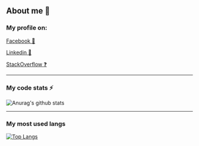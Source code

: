 ## About me 👋

<!--
**ryanlucaslemos/ryanlucaslemos** is a ✨ _special_ ✨ repository because its `README.md` (this file) appears on your GitHub profile.

Here are some ideas to get you started:

- 🔭 I’m currently working on ...
- 🌱 I’m currently learning ...
- 👯 I’m looking to collaborate on ...
- 🤔 I’m looking for help with ...
- 💬 Ask me about ...
- 📫 How to reach me: ...
- 😄 Pronouns: ...
- ⚡ Fun fact: ...
-->

### My profile on:
[Facebook 💬](https://www.facebook.com/ryanlucas.lemos)

[Linkedin :briefcase:](https://www.linkedin.com/in/ryanlucaslemos) 

[StackOverflow :question:](https://pt.stackoverflow.com/users/101413/ryan-lemos)
***

### My code stats ⚡
![Anurag's github stats](https://github-readme-stats.vercel.app/api?username=ryanlucaslemos&show_icons=true&theme=radical)

***

### My most used langs
[![Top Langs](https://github-readme-stats.vercel.app/api/top-langs/?username=ryanlucaslemos)](https://github.com/anuraghazra/github-readme-stats)
